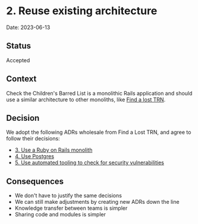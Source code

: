 # 2. Reuse existing architecture

Date: 2023-06-13

## Status

Accepted

## Context

Check the Children's Barred List is a monolithic Rails application and should
use a similar architecture to other monoliths, like
[Find a lost TRN](https://github.com/DFE-Digital/find-a-lost-trn).

## Decision

We adopt the following ADRs wholesale from Find a Lost TRN, and agree to follow
their decisions:

- [3. Use a Ruby on Rails monolith](https://github.com/DFE-Digital/find-a-lost-trn/blob/main/adr/00003-use-rails.md)
- [4. Use Postgres](https://github.com/DFE-Digital/find-a-lost-trn/blob/main/adr/00004-use-postgres-state.md)
- [5. Use automated tooling to check for security vulnerabilities](https://github.com/DFE-Digital/find-a-lost-trn/blob/main/adr/00005-use-gemsurance-and-.md)

## Consequences

- We don't have to justify the same decisions
- We can still make adjustments by creating new ADRs down the line
- Knowledge transfer between teams is simpler
- Sharing code and modules is simpler
